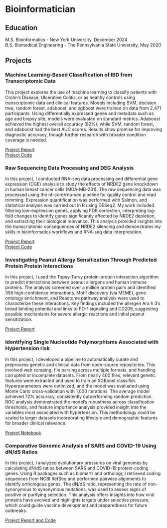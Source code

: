 # Bioinformatician

## Education
M.S. Bioinformatics - New York University, December 2024  
B.S. Biomedical Engineering - The Pennsylvania State University, May 2020  

## Projects  

### Machine Learning-Based Classification of IBD from Transcriptomic Data 

This project explores the use of machine learning to classify patients with Crohn’s Disease, Ulcerative Colitis, or as healthy controls using transcriptomic data and clinical features. Models including SVM, decision tree, random forest, adaboost, and xgboost were trained on data from 2,471 participants. Using differentially expressed genes and metadata such as age and biopsy site, models were evaluated on standard metrics. Adaboost achieved the highest overall accuracy (82%), while SVM, random forest, and adaboost had the best AUC scores. Results show promise for improving diagnostic accuracy, though further research with broader condition coverage is needed.

[Project Report](IBD_Classifier_Final_Report.pdf)   
[Project Code](IBD_Classifier_code.pdf)

### Raw Sequencing Data Processing and DEG Analysis  

In this project, I conducted RNA-seq data processing and differential gene expression (DGE) analysis to study the effects of NRDE2 gene knockdown in human breast cancer cells (MDA-MB-231). The raw sequencing data was processed using the nf-core/rna-seq pipeline for quality control and read trimming. Expression quantification was performed with Salmon, and statistical analysis was carried out in R using DESeq2. My work included filtering low-expression genes, applying FDR correction, interpreting log-fold changes to identify genes significantly affected by NRDE2 depletion, and extracting their biological relevance. This analysis provided insights into the transcriptomic consequences of NRDE2 silencing and demonstrates my skills in bioinformatics workflows and RNA-seq data interpretation.  

[Project Report](NGS_Final_Project_Report.pdf)  
[Project Code](NGS_Final_Project_code.pdf)  

### Investigating Peanut Allergy Sensitization Through Predicted Protein Protein Interactions 

In this project, I used the Topsy-Turvy protein-protein interaction algorithm to predict interactions between peanut allergens and human immune proteins. The analysis screened over a million protein pairs and identified 356 high-confidence interactions. Motif discovery (via MEME), gene ontology enrichment, and Reactome pathway analysis were used to characterize these interactions. Key findings included the allergen Ara h 3’s broad binding potential and links to PD-1 signaling and CD209, suggesting possible mechanisms for severe allergic reactions and initial peanut sensitization.

[Project Report](Proteomics_Final_Project_report.pdf)

### Identifying Single Nucleotide Polymorphisms Associated with Hypertension risk

In this project, I developed a pipeline to automatically curate and preprocess genetic and clinical data from open-source repositories. This involved web scraping, file parsing across multiple formats, and handling corrupted or incomplete datasets. From nearly 400 files, relevant genetic features were extracted and used to train an XGBoost classifier. Hyperparameters were optimized, and the model was evaluated using Monte Carlo cross-validation with 1,000 iterations. The average model achieved 72% accuracy, consistently outperforming random prediction. ROC analysis demonstrated the model’s robustness across classification thresholds, and feature importance analysis provided insight into the variables most associated with hypertension. This methodology could be scaled to larger datasets incorporating lifestyle and demographic features for broader clinical relevance.  

[Project Notebook](Capstone_Final_Draft.ipynb)

### Comparative Genomic Analysis of SARS and COVID-19 Using dN/dS Ratios  

In this project, I analyzed evolutionary pressures on viral genomes by calculating dN/dS ratios between SARS and COVID-19 protein-coding genes. Using R packages such as biomartr and orthologr, I retrieved coding sequences from NCBI RefSeq and performed pairwise alignments to identify orthologous genes. The dN/dS ratio, representing the rate of non-synonymous to synonymous mutations, was used to assess signs of positive or purifying selection. This analysis offers insights into how viral proteins have evolved and highlights targets under selective pressure, which could guide vaccine development and preparedness for future outbreaks.

[Project Report and Code](Viral_evolutionary_predictions_report.pdf)



